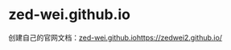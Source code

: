 # zed-wei.github.io
创建自己的官网文档：[zed-wei.github.io](https://zedwei2.github.io/)https://zedwei2.github.io/
